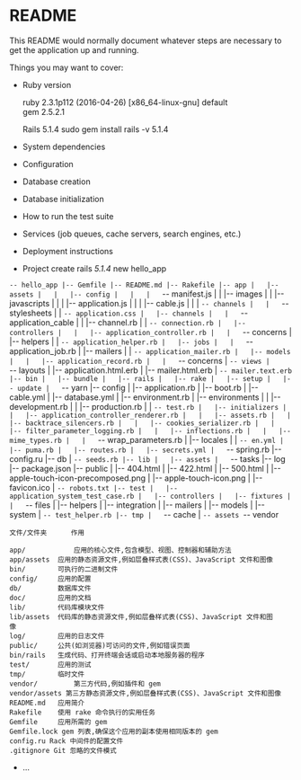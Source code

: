 # README

This README would normally document whatever steps are necessary to get the
application up and running.

Things you may want to cover:

* Ruby version

	ruby 2.3.1p112 (2016-04-26) [x86_64-linux-gnu]   default									 
	gem 2.5.2.1

	Rails 5.1.4							sudo gem install rails -v 5.1.4


* System dependencies

* Configuration

* Database creation

* Database initialization

* How to run the test suite

* Services (job queues, cache servers, search engines, etc.)

* Deployment instructions

* Project create         rails _5.1.4_ new hello_app

`-- hello_app
    |-- Gemfile
    |-- README.md
    |-- Rakefile
    |-- app
    |   |-- assets
    |   |   |-- config
    |   |   |   `-- manifest.js
    |   |   |-- images
    |   |   |-- javascripts
    |   |   |   |-- application.js
    |   |   |   |-- cable.js
    |   |   |   `-- channels
    |   |   `-- stylesheets
    |   |       `-- application.css
    |   |-- channels
    |   |   `-- application_cable
    |   |       |-- channel.rb
    |   |       `-- connection.rb
    |   |-- controllers
    |   |   |-- application_controller.rb
    |   |   `-- concerns
    |   |-- helpers
    |   |   `-- application_helper.rb
    |   |-- jobs
    |   |   `-- application_job.rb
    |   |-- mailers
    |   |   `-- application_mailer.rb
    |   |-- models
    |   |   |-- application_record.rb
    |   |   `-- concerns
    |   `-- views
    |       `-- layouts
    |           |-- application.html.erb
    |           |-- mailer.html.erb
    |           `-- mailer.text.erb
    |-- bin
    |   |-- bundle
    |   |-- rails
    |   |-- rake
    |   |-- setup
    |   |-- update
    |   `-- yarn
    |-- config
    |   |-- application.rb
    |   |-- boot.rb
    |   |-- cable.yml
    |   |-- database.yml
    |   |-- environment.rb
    |   |-- environments
    |   |   |-- development.rb
    |   |   |-- production.rb
    |   |   `-- test.rb
    |   |-- initializers
    |   |   |-- application_controller_renderer.rb
    |   |   |-- assets.rb
    |   |   |-- backtrace_silencers.rb
    |   |   |-- cookies_serializer.rb
    |   |   |-- filter_parameter_logging.rb
    |   |   |-- inflections.rb
    |   |   |-- mime_types.rb
    |   |   `-- wrap_parameters.rb
    |   |-- locales
    |   |   `-- en.yml
    |   |-- puma.rb
    |   |-- routes.rb
    |   |-- secrets.yml
    |   `-- spring.rb
    |-- config.ru
    |-- db
    |   `-- seeds.rb
    |-- lib
    |   |-- assets
    |   `-- tasks
    |-- log
    |-- package.json
    |-- public
    |   |-- 404.html
    |   |-- 422.html
    |   |-- 500.html
    |   |-- apple-touch-icon-precomposed.png
    |   |-- apple-touch-icon.png
    |   |-- favicon.ico
    |   `-- robots.txt
    |-- test
    |   |-- application_system_test_case.rb
    |   |-- controllers
    |   |-- fixtures
    |   |   `-- files
    |   |-- helpers
    |   |-- integration
    |   |-- mailers
    |   |-- models
    |   |-- system
    |   `-- test_helper.rb
    |-- tmp
    |   `-- cache
    |       `-- assets
    `-- vendor

	文件/文件夹		作用

	app/ 			应用的核心文件,包含模型、视图、控制器和辅助方法
	app/assets 	应用的静态资源文件,例如层叠样式表(CSS)、JavaScript 文件和图像
	bin/ 		可执行的二进制文件
	config/ 	应用的配置
	db/ 		数据库文件
	doc/ 		应用的文档
	lib/ 		代码库模块文件
	lib/assets  代码库的静态资源文件,例如层叠样式表(CSS)、JavaScript 文件和图
	像
	log/ 		应用的日志文件
	public/ 	公共(如浏览器)可访问的文件,例如错误页面
	bin/rails 	生成代码、打开终端会话或启动本地服务器的程序
	test/ 		应用的测试
	tmp/ 		临时文件
	vendor/ 		第三方代码,例如插件和 gem
	vendor/assets 第三方静态资源文件,例如层叠样式表(CSS)、JavaScript 文件和图像
	README.md 	应用简介
	Rakefile 	使用 rake 命令执行的实用任务
	Gemfile 	应用所需的 gem
	Gemfile.lock gem 列表,确保这个应用的副本使用相同版本的 gem
	config.ru Rack 中间件的配置文件
	.gitignore Git 忽略的文件模式

* ...
